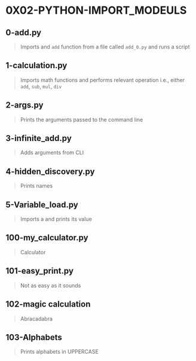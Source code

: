 # 0X02-PYTHON-IMPORT_MODEULS

## 0-add.py
> Imports and `add` function from a file called `add_0.py` and runs a script

## 1-calculation.py
> Imports math functions and performs relevant operation i.e., either `add`, `sub`, `mul`, `div`

## 2-args.py
> Prints the arguments passed to the command line

## 3-infinite_add.py
> Adds arguments from CLI

## 4-hidden_discovery.py
> Prints names

## 5-Variable_load.py
> Imports a and prints its value

## 100-my_calculator.py
> Calculator

## 101-easy_print.py
> Not as easy as it sounds

## 102-magic calculation
> Abracadabra

## 103-Alphabets
> Prints alphabets in UPPERCASE
